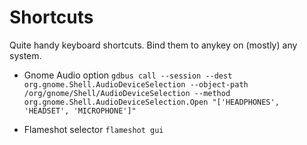 # Shortcuts
Quite handy keyboard shortcuts. Bind them to anykey on (mostly) any system.

- Gnome Audio option
```gdbus call --session --dest org.gnome.Shell.AudioDeviceSelection --object-path /org/gnome/Shell/AudioDeviceSelection --method org.gnome.Shell.AudioDeviceSelection.Open "['HEADPHONES', 'HEADSET', 'MICROPHONE']"```

- Flameshot selector
```flameshot gui```

